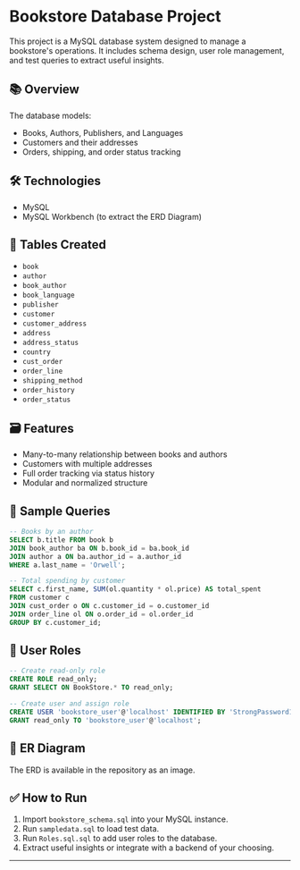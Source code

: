 
# Bookstore Database Project

This project is a MySQL database system designed to manage a bookstore's operations. It includes schema design, user role management, and test queries to extract useful insights.

## 📚 Overview

The database models:
- Books, Authors, Publishers, and Languages
- Customers and their addresses
- Orders, shipping, and order status tracking

## 🛠 Technologies
- MySQL
- MySQL Workbench (to extract the ERD Diagram)

## 📁 Tables Created
- `book`
- `author`
- `book_author`
- `book_language`
- `publisher`
- `customer`
- `customer_address`
- `address`
- `address_status`
- `country`
- `cust_order`
- `order_line`
- `shipping_method`
- `order_history`
- `order_status`

## 🗃 Features
- Many-to-many relationship between books and authors
- Customers with multiple addresses
- Full order tracking via status history
- Modular and normalized structure

## 🧪 Sample Queries
```sql
-- Books by an author
SELECT b.title FROM book b
JOIN book_author ba ON b.book_id = ba.book_id
JOIN author a ON ba.author_id = a.author_id
WHERE a.last_name = 'Orwell';

-- Total spending by customer
SELECT c.first_name, SUM(ol.quantity * ol.price) AS total_spent
FROM customer c
JOIN cust_order o ON c.customer_id = o.customer_id
JOIN order_line ol ON o.order_id = ol.order_id
GROUP BY c.customer_id;
```

## 👤 User Roles
```sql
-- Create read-only role
CREATE ROLE read_only;
GRANT SELECT ON BookStore.* TO read_only;

-- Create user and assign role
CREATE USER 'bookstore_user'@'localhost' IDENTIFIED BY 'StrongPassword123';
GRANT read_only TO 'bookstore_user'@'localhost';
```

## 🧩 ER Diagram
The ERD is available in the repository as an image.

## ✅ How to Run
1. Import `bookstore_schema.sql` into your MySQL instance.
2. Run `sampledata.sql` to load test data.
3. Run `Roles.sql.sql` to add user roles to the database.
4. Extract useful insights or integrate with a backend of your choosing.

---
